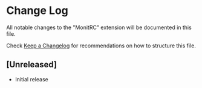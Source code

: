 # Change Log

All notable changes to the "MonitRC" extension will be documented in this file.

Check [Keep a Changelog](http://keepachangelog.com/) for recommendations on how to structure this file.

## [Unreleased]

- Initial release